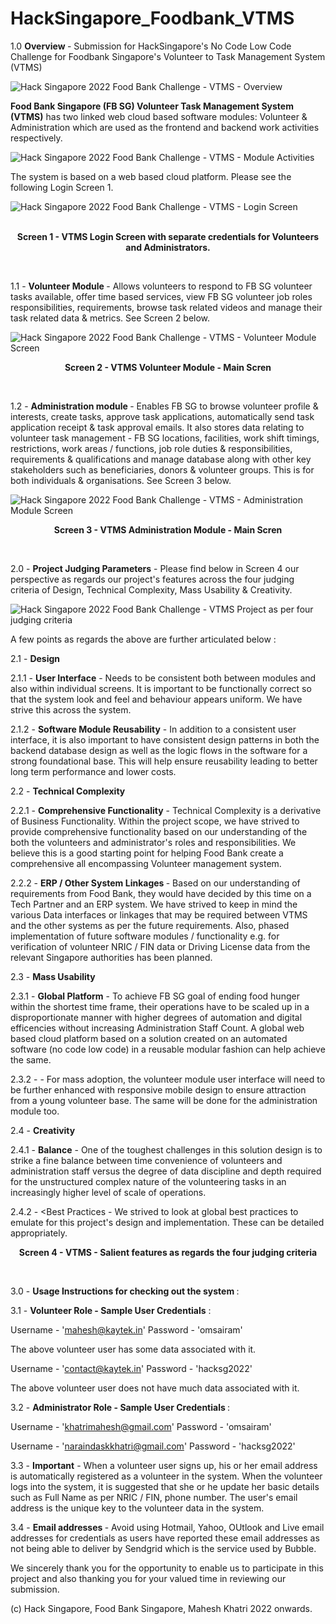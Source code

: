 # HackSingapore_Foodbank_VTMS

1.0  <b>Overview </b> - Submission for HackSingapore's No Code Low Code Challenge for Foodbank Singapore's Volunteer to Task Management System (VTMS)

![Hack Singapore 2022 Food Bank Challenge - VTMS - Overview](http://www.kaytek.co.in/images/fbsgvtms/mk_vtms_intro_1175_369.png)

<b>Food Bank Singapore (FB SG) Volunteer Task Management System (VTMS)</b>  has two linked web cloud based software modules: Volunteer & Administration which are used as the frontend and backend work activities respectively.

![Hack Singapore 2022 Food Bank Challenge - VTMS - Module Activities](http://www.kaytek.co.in/images/fbsgvtms/mk_vtms_overview_1280_720.png)

The system is based on a web based cloud platform. Please see the following Login Screen 1.

![Hack Singapore 2022 Food Bank Challenge - VTMS - Login Screen](http://www.kaytek.co.in/images/fbsgvtms/mk_vtms_login_screen_990_528.png) <br><br>

<p align="center"> <b>Screen 1 - VTMS Login Screen with separate credentials for Volunteers and Administrators. </b></p> <br>

1.1 - <b> Volunteer Module </b> - Allows volunteers to respond to FB SG volunteer tasks available, offer time based services, view FB SG volunteer job roles responsibilities, requirements, browse task related videos and manage their task related data & metrics. See Screen 2 below.

![Hack Singapore 2022 Food Bank Challenge - VTMS - Volunteer Module Screen](http://www.kaytek.co.in/images/fbsgvtms/mk_vtms_volunteer_module_898_535.png)

<p align="center"> <b>Screen 2 - VTMS Volunteer Module - Main Scren </b></p> <br>

1.2 - <b> Administration module </b> - Enables FB SG to browse volunteer profile & interests, create tasks, approve task applications, automatically send task application receipt & task approval emails. It also stores data relating to volunteer task management - FB SG locations, facilities, work shift timings, restrictions, work areas / functions, job role duties & responsibilities, requirements & qualifications and manage database along with other key stakeholders such as beneficiaries, donors & volunteer groups. This is for both individuals & organisations. See Screen 3 below. 

![Hack Singapore 2022 Food Bank Challenge - VTMS - Administration Module Screen](http://www.kaytek.co.in/images/fbsgvtms/mk_vtms_administration_module_976_438.png)

<p align="center"> <b>Screen 3 - VTMS Administration Module - Main Scren </b></p> <br>

2.0 - <b>Project Judging Parameters</b> - Please find below in Screen 4 our perspective  as regards our project's features across the four judging criteria of Design, Technical Complexity, Mass Usability & Creativity. 

![Hack Singapore 2022 Food Bank Challenge - VTMS Project as per four judging criteria ](http://www.kaytek.co.in/images/fbsgvtms/vtms_judging_criteria_points_1280_720.png)

A few points as regards the above are further articulated below :

2.1 - <b>Design</b> 

2.1.1 - <b>User Interface</b> - Needs to be consistent both between modules and also within individual screens. It is important to be functionally correct so that the system look and feel and behaviour appears uniform. We have strive this across the system.

2.1.2 - <b>Software Module Reusability</b> - In addition to a consistent user interface, it is also important to have consistent design patterns in both the backend database design as well as the logic flows in the software for a strong foundational base. This will help ensure reusability leading to better long term performance and lower costs.

2.2 - <b> Technical Complexity</b> 

2.2.1 - <b> Comprehensive Functionality</b> - Technical Complexity is a derivative of Business Functionality. Within the project scope, we have strived to provide comprehensive functionality based on our understanding of the both the volunteers and administrator's roles and responsibilities. We believe this is a good starting point for helping Food Bank create a comprehensive all encompassing Volunteer management system.  

2.2.2 - <b> ERP / Other System Linkages </b> - Based on our understanding of requirements from Food Bank, they would have decided by this time on a Tech Partner and an ERP system. We have strived to keep in mind the various Data interfaces or linkages that may be required between VTMS and the other systems as per the future requirements. Also, phased implementation of future software modules / functionality e.g. for verification of volunteer NRIC / FIN data or Driving License data from the relevant Singapore authorities has been planned.

2.3 - <b>Mass Usability</b> 

2.3.1 - <b> Global Platform</b> - To achieve FB SG goal of ending food hunger within the shortest time frame, their operations have to be scaled up in a disproportionate manner with higher degrees of automation and digital efficencies without increasing Administration Staff Count. A global web based cloud platform based on a solution created on an automated software (no code low code) in a reusable modular fashion can help achieve the same. 

2.3.2 - <Responsive Design> - For mass adoption, the volunteer module user interface will need to be further enhanced with responsive mobile design to ensure attraction from a young volunteer base. The same will be done for the administration module too.
  
2.4 - <b> Creativity</b>
  
2.4.1 - <b>Balance</b> - One of the toughest challenges in this solution design is to strike a fine balance between time convenience of volunteers and administration staff versus the degree of data discipline and depth required for the unstructured complex nature of the volunteering tasks in an increasingly  higher level of scale of operations. 
  
2.4.2 - <Best Practices</b> - We strived to look at global best practices to emulate for this project's design and implementation. These can be detailed appropriately. 

<p align="center"> <b>Screen 4 - VTMS - Salient features as regards the four judging criteria </b></p> <br>

3.0 - <b>Usage Instructions for checking out the system </b> :

3.1 - <b>Volunteer Role - Sample User Credentials</b> :

Username - 'mahesh@kaytek.in' 
Password - 'omsairam'

The above volunteer user has some data associated with it.

Username - 'contact@kaytek.in'
Password - 'hacksg2022'

The above volunteer user does not have much data associated with it.

3.2 - <b>Administrator Role - Sample User Credentials </b>:

Username - 'khatrimahesh@gmail.com'
Password - 'omsairam'

Username - 'naraindaskkhatri@gmail.com'
Password - 'hacksg2022'

3.3 - <b>Important</b> - When a volunteer user signs up, his or her email address is automatically registered as a volunteer in the system. When the volunteer logs into the system, it is suggested that she or he update her basic details such as Full Name as per NRIC / FIN, phone number. The user's email address is the unique key to the volunteer data in the system. 

3.4 - <b> Email addresses </b> - Avoid using Hotmail, Yahoo, OUtlook and Live email addresses for credentials as users have reported these email addresses as not being able to deliver by Sendgrid which is the service used by Bubble.



We sincerely thank you for the opportunity to enable us to participate in this project and also thanking you for your valued time in reviewing our submission.

(c) Hack Singapore, Food Bank Singapore, Mahesh Khatri 2022 onwards.





